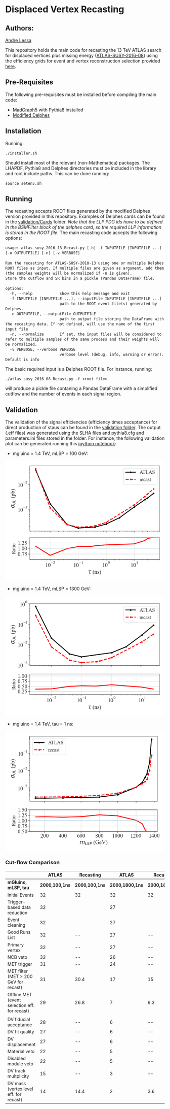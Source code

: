 # Displaced Vertex Recasting #

## Authors: ##
[Andre Lessa](mailto:andre.lessa@ufabc.edu.br)

This repository holds the main code for recasting the 13 TeV ATLAS search for displaced vertices
plus missing energy ([ATLAS-SUSY-2016-08](https://atlas.web.cern.ch/Atlas/GROUPS/PHYSICS/PAPERS/SUSY-2016-08/))
using the efficiency grids  for event and vertex reconstruction selection provided [here](https://atlas.web.cern.ch/Atlas/GROUPS/PHYSICS/PAPERS/SUSY-2016-08/hepdata_info.pdf).

## Pre-Requisites ##

The following pre-requisites must be installed before compiling the main code:

  * [MadGraph5](https://launchpad.net/mg5amcnlo) with [Pythia8](https://pythia.org/) installed
  * [Modified Delphes](./DelphesLLP.tar.gz)
  
## Installation ##

Running:

```
./installer.sh
```

Should install most of the relevant (non-Mathematica) packages.
The LHAPDF, Pythia8 and Delphes directories must be included in the library and root include paths.
This can be done running:

```
source setenv.sh
```

## Running ##

The recasting accepts ROOT files generated by the modified Delphes version provided in this repository.
Examples of Delphes cards can be found in the [validation/Cards](./validation/Cards) folder.
*Note that the LLP PDG ids have to be defined in the BSMFilter block of the delphes card, so the required
LLP information is stored in the ROOT file*.
The main recasting code accepts the following options:

```
usage: atlas_susy_2016_13_Recast.py [-h] -f INPUTFILE [INPUTFILE ...] [-o OUTPUTFILE] [-n] [-v VERBOSE]

Run the recasting for ATLAS-SUSY-2018-13 using one or multiple Delphes ROOT files as input. If multiple files are given as argument, add them (the samples weights will be normalized if -n is given).
Store the cutflow and SR bins in a pickle (Pandas DataFrame) file.

options:
  -h, --help            show this help message and exit
  -f INPUTFILE [INPUTFILE ...], --inputFile INPUTFILE [INPUTFILE ...]
                        path to the ROOT event file(s) generated by Delphes.
  -o OUTPUTFILE, --outputFile OUTPUTFILE
                        path to output file storing the DataFrame with the recasting data. If not defined, will use the name of the first input file
  -n, --normalize       If set, the input files will be considered to refer to multiple samples of the same process and their weights will be normalized.
  -v VERBOSE, --verbose VERBOSE
                        verbose level (debug, info, warning or error). Default is info

```

The basic required input is a Delphes ROOT file.
For instance, running:

```
./atlas_susy_2016_08_Recast.py -f <root file>
```
will produce a pickle file contaning a Pandas DataFrame with a simplified cutflow and the number of events in each signal region.

## Validation ##


The validation of the signal efficiencies (efficiency times acceptance)
for direct production of staus can be found in the [validation folder](validation).
The output (.eff files) was generated using the SLHA files and pythia8.cfg and parameters.ini files stored in the folder.
For instance, the following validation plot can be generated running this [ipython notebook](validation/validation-mlsp100.ipynb):

 * mgluino = 1.4 TeV, mLSP = 100 GeV:

![Alt text](validation/validationPlot_mlsp100.png?raw=true "Validation Plot")


* mgluino = 1.4 TeV, mLSP = 1300 GeV:

![Alt text](validation/validationPlot_dm100.png?raw=true "Validation Plot")

* mgluino = 1.4 TeV, tau = 1 ns:

![Alt text](validation/validationPlot_mgluino1400_tau1ns.png?raw=true "Validation Plot")



### Cut-flow Comparison


|             | ATLAS  | Recasting  |   ATLAS | Recasting  |
| ----------- | ------ | ---------- | ------- | ---------- |
|  **mGluino, mLSP, tau**             | **2000,100,1ns**  | **2000,100,1ns**  |   **2000,1800,1ns** | **2000,1800,1ns**  |
| Initial Events                 |   32   |   32   |   32   |   32  |
| Trigger-based data reduction   |   32   |        |   27   |       |
| Event cleaning                 |   32   |        |   27   |       |
| Good Runs List   |   32   |   --   |   27   |   --  |
| Primary vertex   |   32   |   --   |   27   |   --  |
| NCB veto   |   32   |   --   |   26   |   --  |
| MET trigger   |   31   |   --   |   24   |   --  |
| MET filter (MET > 200 GeV for recast)   |   31   |   30.4   |   17   |   15  |
| Offline MET (event selection eff. for recast)   |   29   |   26.8   |   7   |  9.3  |
|  |
| DV fiducial acceptance   |   28   |   --   |   6   |   --  |
| DV fit quality   |   27   |   --   |   6   |   --  |
| DV displacement   |   27   |   --   |   6   |   --  |
| Material veto   |   22   |   --   |   5   |   --  |
| Disabled module veto   |   22   |   --   |   5   |   --  |
| DV track multplicity   |   15   |   --   |   3   |   --  |
| DV mass (vertex level eff. for recast)   |   14   |   14.4   |   2   |   3.6  | 

